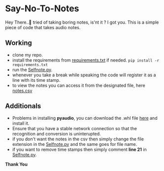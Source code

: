 # Say-No-To-Notes

Hey There..👋 tried of taking boring notes, is'nt it ? I got you.
This is a simple piece of code that takes audio notes.

## Working
* clone my repo. 
* install the requirements from [requirements.txt](https://github.com/itsatulya/Say-No-To-Notes/blob/6cc9d6739c40d96f14ba0e604c2202431db1132f/requirements.txt) if needed. `pip install -r requirements.txt`
* run the [Selfnote.py](https://github.com/itsatulya/Say-No-To-Notes/blob/6cc9d6739c40d96f14ba0e604c2202431db1132f/Selfnotes.py).
* whenever you take a break while speaking the code will register it as a line with its time stamp.
* to view the notes you can access it from the designated file, here [notes.csv](https://github.com/itsatulya/Say-No-To-Notes/blob/6cc9d6739c40d96f14ba0e604c2202431db1132f/notes.csv)

## Additionals
* Problems in installing **pyaudio**, you can download the .whl file [here](https://www.lfd.uci.edu/~gohlke/pythonlibs/#pyaudio) and install it.
* Ensure that you have a stable network connection so that the recognition and conversion is uninterupted.
* if you don't want the notes in the csv then simply change the file extension in the [Selfnote.py](https://github.com/itsatulya/Say-No-To-Notes/blob/6cc9d6739c40d96f14ba0e604c2202431db1132f/Selfnotes.py) and the same goes for file name.
* if you want to remove time stamps then simply comment **line 21** in [Selfnote.py](https://github.com/itsatulya/Say-No-To-Notes/blob/6cc9d6739c40d96f14ba0e604c2202431db1132f/Selfnotes.py).

**Thank You**
